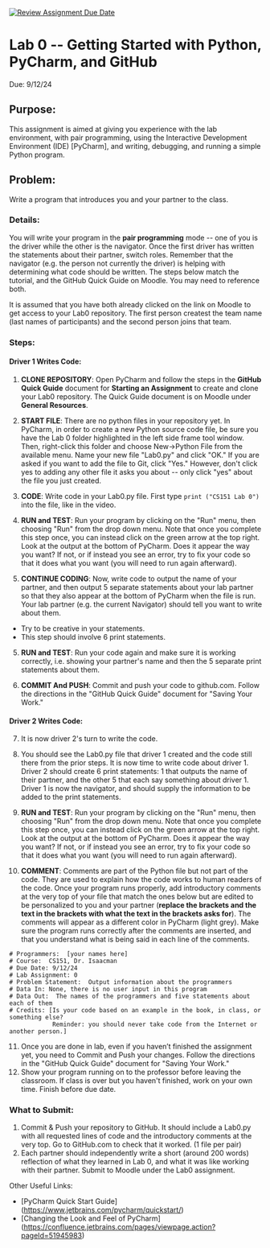 [![Review Assignment Due Date](https://classroom.github.com/assets/deadline-readme-button-22041afd0340ce965d47ae6ef1cefeee28c7c493a6346c4f15d667ab976d596c.svg)](https://classroom.github.com/a/ML8y9kI2)
# Lab 0 -- Getting Started with Python, PyCharm, and GitHub
Due: 9/12/24

## Purpose:  

This assignment is aimed at giving you experience with the lab environment, with pair programming, using the Interactive Development Environment (IDE) [PyCharm], and writing, debugging, and running a simple Python program.

## Problem: 

Write a program that introduces you and your partner to the class. 

### Details: 

You will write your program in the **pair programming** mode -- one of you is the driver while the other is the navigator.  Once the first driver has written the statements about their partner, switch roles. Remember that the navigator (e.g. the person not currently the driver) is helping with determining what code should be written. The steps below match the tutorial, and the GitHub Quick Guide on Moodle. You may need to reference both.

It is assumed that you have both already clicked on the link on Moodle to get access to your Lab0 repository. The first person createst the team name (last names of participants) and the second person joins that team.

### Steps:

#### Driver 1 Writes Code:

1.	**CLONE REPOSITORY**: Open PyCharm and follow the steps in the **GitHub Quick Guide** document for **Starting an Assignment** to create and clone your Lab0 repository. The Quick Guide document is on Moodle under **General Resources**.

2.	**START FILE**: There are no python files in your repository yet. In PyCharm, in order to create a new Python source code file, be sure you have the Lab 0 folder highlighted in the left side frame tool window. Then, right-click this folder and choose New->Python File from the available menu. Name your new file "Lab0.py" and click "OK." If you are asked if you want to add the file to Git, click "Yes." However, don't click yes to adding any other file it asks you about -- only click "yes" about the file you just created.

3.	**CODE**: Write code in your Lab0.py file. First type  `print ("CS151 Lab 0")` into the file, like in the video.

4.	**RUN and TEST**: Run your program by clicking on the "Run" menu, then choosing "Run" from the drop down menu. Note that once you complete this step once, you can instead click on the green arrow at the top right. Look at the output at the bottom of PyCharm. Does it appear the way you want? If not, or if instead you see an error, try to fix your code so that it does what you want (you will need to run again afterward).

5. **CONTINUE CODING**: Now, write code to output the name of your partner, and then output 5 separate statements about your lab partner so that they also appear at the bottom of PyCharm when the file is run. Your lab partner (e.g. the current Navigator) should tell you want to write about them. 
  * Try to be creative in your statements. 
  * This step should involve 6 print statements.

5.	**RUN and TEST**: Run your code again and make sure it is working correctly, i.e. showing your partner's name and then the 5 separate print statements about them. 

6. **COMMIT And PUSH**: Commit and push your code to github.com. Follow the directions in the "GitHub Quick Guide" document for "Saving Your Work."

#### Driver 2 Writes Code:

7. It is now driver 2's turn to write the code.

8. You should see the Lab0.py file that driver 1 created and the code still there from the prior steps. It is now time to write code about driver 1. Driver 2 should create 6 print statements: 1 that outputs the name of their partner, and the other 5 that each say something about driver 1. Driver 1 is now the navigator, and should supply the information to be added to the print statements.

9.  **RUN and TEST**: Run your program by clicking on the "Run" menu, then choosing "Run" from the drop down menu. Note that once you complete this step once, you can instead click on the green arrow at the top right. Look at the output at the bottom of PyCharm. Does it appear the way you want? If not, or if instead you see an error, try to fix your code so that it does what you want (you will need to run again afterward).

10.	**COMMENT**: Comments are part of the Python file but not part of the code. They are used to explain how the code works to human readers of the code.  Once your program runs properly, add introductory comments at the very top of your file that match the ones below but are edited to be personalized to you and your partner (**replace the brackets and the text in the brackets with what the text in the brackets asks for**). The comments will appear as a different color in PyCharm (light grey). Make sure the program runs correctly after the comments are inserted, and that you understand what is being said in each line of the comments.
  ```
  # Programmers:  [your names here]
  # Course:  CS151, Dr. Isaacman  
  # Due Date: 9/12/24
  # Lab Assignment: 0
  # Problem Statement:  Output information about the programmers
  # Data In: None, there is no user input in this program
  # Data Out:  The names of the programmers and five statements about each of them
  # Credits: [Is your code based on an example in the book, in class, or something else?  
              Reminder: you should never take code from the Internet or another person.]
  ```

11.	Once you are done in lab, even if you haven’t finished the assignment yet, you need to Commit and Push your changes. Follow the directions in the "GitHub Quick Guide" document for "Saving Your Work."
12.	Show your program running on to the professor before leaving the classroom. If class is over but you haven't finished, work on your own time. Finish before due date.

### What to Submit:

1.	Commit & Push your repository to GitHub. It should include a Lab0.py with all requested lines of code and the introductory comments at the very top. Go to GitHub.com to check that it worked. (1 file per pair)
2.	Each partner should independently write a short (around 200 words) reflection of what they learned in Lab 0, and what it was like working with their partner. Submit to Moodle under the Lab0 assignment.

Other Useful Links:

* [PyCharm Quick Start Guide] (https://www.jetbrains.com/pycharm/quickstart/)
* [Changing the Look and Feel of PyCharm] (https://confluence.jetbrains.com/pages/viewpage.action?pageId=51945983)



